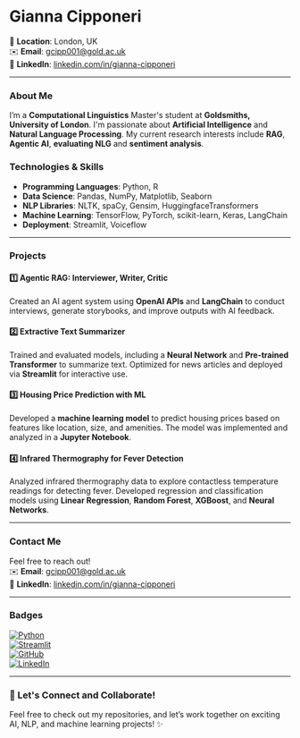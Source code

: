 # Gianna Cipponeri 

📍 **Location**: London, UK  
✉️ **Email**: [gcipp001@gold.ac.uk](mailto:gcipp001@gold.ac.uk)  
🔗 **LinkedIn**: [linkedin.com/in/gianna-cipponeri](#)

---

### About Me

I’m a **Computational Linguistics** Master's student at **Goldsmiths, University of London**.
I'm passionate about **Artificial Intelligence** and **Natural Language Processing**. My current research interests include **RAG**, **Agentic AI**, **evaluating NLG** and **sentiment analysis**.


### Technologies & Skills
- **Programming Languages**: Python, R
- **Data Science**: Pandas, NumPy, Matplotlib, Seaborn
- **NLP Libraries**: NLTK, spaCy, Gensim, HuggingfaceTransformers
- **Machine Learning**: TensorFlow, PyTorch, scikit-learn, Keras, LangChain
- **Deployment**: Streamlit, Voiceflow  

---

### Projects

#### 1️⃣ **Agentic RAG: Interviewer, Writer, Critic**  
Created an AI agent system using **OpenAI APIs** and **LangChain** to conduct interviews, generate storybooks, and improve outputs with AI feedback. 

#### 2️⃣ **Extractive Text Summarizer**  
Trained and evaluated models, including a **Neural Network** and **Pre-trained Transformer** to summarize text. Optimized for news articles and deployed via **Streamlit** for interactive use. 

#### 3️⃣ **Housing Price Prediction with ML**  
Developed a **machine learning model** to predict housing prices based on features like location, size, and amenities. The model was implemented and analyzed in a **Jupyter Notebook**. 

#### 4️⃣ **Infrared Thermography for Fever Detection**  
Analyzed infrared thermography data to explore contactless temperature readings for detecting fever. Developed regression and classification models using **Linear Regression**, **Random Forest**, **XGBoost**, and **Neural Networks**. 

---

### Contact Me

Feel free to reach out!  
✉️ **Email**: [gcipp001@gold.ac.uk](mailto:gcipp001@gold.ac.uk)  
🔗 **LinkedIn**: [linkedin.com/in/gianna-cipponeri](#)  

---

### Badges

[![Python](https://img.shields.io/badge/Python-3.9-blue)](https://www.python.org)  
[![Streamlit](https://img.shields.io/badge/Streamlit-Live-orange)](https://streamlit.io)  
[![GitHub](https://img.shields.io/badge/GitHub-Gianna--Cipponeri-black)](https://github.com/gianna-cipponeri)  
[![LinkedIn](https://img.shields.io/badge/LinkedIn-Gianna--Cipponeri-blue)](https://linkedin.com/in/gianna-cipponeri)

---

### 🔄 Let's Connect and Collaborate!

Feel free to check out my repositories, and let’s work together on exciting AI, NLP, and machine learning projects! ✨

